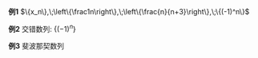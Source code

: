 **例1**
$\{x_n\},\;\left\{\frac1n\right\},\;\left\{\frac{n}{n+3}\right\},\;\{(-1)^n\}$

**例2**
交错数列: $\{(-1)^n\}$

**例3**
斐波那契数列

